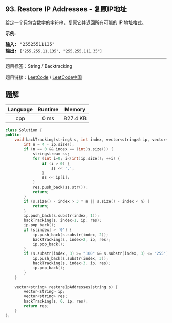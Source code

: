 ## 93. Restore IP Addresses - 复原IP地址

<!--If you want to use the English description, use `question.content` instead-->

<p>给定一个只包含数字的字符串，复原它并返回所有可能的 IP 地址格式。</p>

<p><strong>示例:</strong></p>

<pre><strong>输入:</strong> &quot;25525511135&quot;
<strong>输出:</strong> <code>[&quot;255.255.11.135&quot;, &quot;255.255.111.35&quot;]</code></pre>



-----

题目标签：String / Backtracking

题目链接：[LeetCode](https://leetcode.com/problems/restore-ip-addresses/description/)  /  [LeetCode中国](https://leetcode-cn.com/problems/restore-ip-addresses/description/)

## 题解



| Language | Runtime | Memory |
|:---:|:---:|:---:|
| cpp  | 0  ms | 827.4 KB |

```cpp
class Solution {
public:
    void backTracking(string& s, int index, vector<string>& ip, vector<string>& res) {
        int n = 4 - ip.size();
        if (n == 0 && index == (int)s.size()) {
            stringstream ss;
            for (int i=0; i<(int)ip.size(); ++i) {
                if (i > 0) {
                    ss << '.';
                }
                ss << ip[i];
            }
            res.push_back(ss.str());
            return;
        }
        if (s.size() - index > 3 * n || s.size() - index < n) {
            return;
        }
        ip.push_back(s.substr(index, 1));
        backTracking(s, index+1, ip, res);
        ip.pop_back();
        if (s[index] > '0') {
            ip.push_back(s.substr(index, 2));
            backTracking(s, index+2, ip, res);
            ip.pop_back();
        }
        if (s.substr(index, 3) >= "100" && s.substr(index, 3) <= "255") {
            ip.push_back(s.substr(index, 3));
            backTracking(s, index+3, ip, res);
            ip.pop_back();
        }
    }
    
    vector<string> restoreIpAddresses(string s) {
        vector<string> ip;
        vector<string> res;
        backTracking(s, 0, ip, res);
        return res;
    }
};
```
